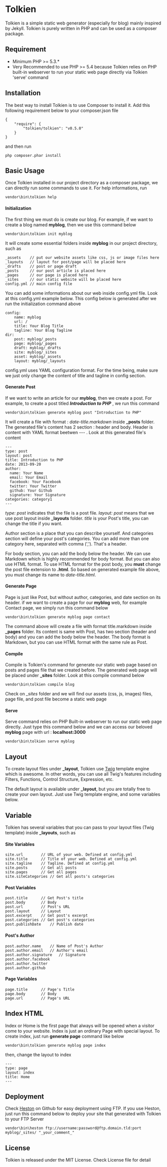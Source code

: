 Tolkien
=========
Tolkien is a simple static web generator (especially for blog) mainly inspired by Jekyll. Tolkien is purely written in PHP and can be used as a composer package.

Requirement
-----------
* Minimum PHP >= 5.3.*
* Very Recommended to use PHP >= 5.4 because Tolkien relies on PHP built-in webserver to run your static web page directly via Tolkien 'serve' command

Installation
------------
The best way to install Tolkien is to use Composer to install it. Add this following requirement below to your composer.json file 

    {
        "require": {
            "tolkien/tolkien": "v0.5.0"
        }
    }
    
and then run
    
    php composer.phar install
    
Basic Usage
-----------
Once Tolkien installed in our project directory as a composer package, we can directly run some commands to use it. For help informations, run

    vendor\bin\tolkien help

#### Initialization
The first thing we must do is create our blog. For example, if we want to create a blog named **myblog**, then we use this command below

    vendor\bin\tolkien init myblog

It will create some essential folders inside **myblog** in our project directory, such as

    _assets    // put our website assets like css, js or image files here
    _layouts   // layout for post/page will be placed here
    _drafts    // post or page draft
    _posts     // our post article is placed here  
    _pages     // our page is placed here
    _sites     // our static website will be placed here
    config.yml // main config file
    
You can add some informations about our web inside config.yml file. Look at this config.yml example below. This config below is generated after we run the initialization command above

    config:
        name: myblog
        url: /
        title: Your Blog Title
        tagline: Your Blog Tagline
    dir:
        post: myblog/_posts
        page: myblog/_pages
        draft: myblog/_drafts
        site: myblog/_sites
        asset: myblog/_assets
        layout: myblog/_layouts

config.yml uses YAML configuration format. For the time being, make sure we just only change the content of title and tagline in config section.

#### Generate Post
If we want to write an article for our **myblog**, then we create a post. For example, to create a post titled ***Introduction to PHP*** , we run this command

    vendor\bin\tolkien generate myblog post "Introduction to PHP"
    
It will create a file with format : *date-title.markdown* inside **_posts** folder. The generated file's content has 2 section : header and body. Header is content with YAML format beetwen --- . Look at this generated file's content

    ---
    type: post
    layout: post
    title: Introduction to PHP
    date: 2013-09-20
    author:
      name: Your Name
      email: Your Email
      facebook: Your Facebook
      twitter: Your Twitter
      github: Your Github
      signature: Your Signature
    categories: category1
    ---

*type: post* indicates that the file is a post file. *layout: post* means that we use post layout inside **_layouts** folder. *title* is your Post's title, you can change the title if you want. 

Author section is a place that you can describe yourself. And categories section will define your post's categories. You can add more than one category here, separated with comma (','). That's a header.

For body section, you can add the body below the header. We can use Markdown which is highly recommended for body format. But you can also use HTML format. To use HTML format for the post body, you **must** change the post file extension to **.html**. So based on generated example file above, you must change its name to *date-title.html*.

#### Generate Page
Page is just like Post, but without author, categories, and date section on its header. if we want to create a page for our **myblog** web, for example Contact page, we simply run this command below

    vendor\bin\tolkien generate myblog page contact
    
The command above will create a file with format title.markdown inside **_pages** folder. Its content is same with Post, has two section (header and body) and you can add the body below the header. The body format is Markdown, but you can use HTML format with the same rule as Post. 

#### Compile 
Compile is Tolkien's command for generate our static web page based on posts and pages file that we created before. The generated web page will be placed under **_sites** folder. Look at this compile command below

    vendor\bin\tolkien compile blog
    
Check on *_sites* folder and we will find our assets (css, js, images) files, page file, and post file become a static web page 

#### Serve
Serve command relies on PHP Built-in webserver to run our static web page directly. Just type this command below and we can access our beloved **myblog** page  with url : **localhost:3000**

    vendor\bin\tolkien serve myblog

## Layout
To create layout files under **_layout**, Tolkien use  [Twig](http://twig.sensiolabs.org/) template engine which is awesome. In other words, you can use all Twig's features including Filters, Functions, Control Structure, Expression, etc.

The default layout is available under **_layout**, but you are totally free to create your own layout. Just use Twig template engine, and some variables below.

## Variable
Tolkien has several variables that you can pass to your layout files (Twig template) inside **_layouts**, such as

#### Site Variables

    site.url        // URL of your web. Defined at config.yml
    site.title      // Title of your web. Defined at config.yml
    site.tagline    // Tagline. Defined at config.yml
    site.posts      // Get all posts
    site.pages      // Get all pages
    site.siteCategories // Get all posts's categories

#### Post Variables

    post.title      // Get Post's title
    post.body       // Body
    post.url        // Post's URL
    post.layout     // Layout
    post.excerpt    // Get post's excerpt
    post.categories // Get post's categories
    post.publishDate    // Publish date
    
#### Post's Author
    
    post.author.name    // Name of Post's Author
    post.author.email   // Author's email
    post.author.signature   // Signature
    post.author.facebook
    post.author.twitter
    post.author.github
    
#### Page Variables

    page.title      // Page's Title
    page.body       // Body
    page.url        // Page's URL
    
## Index HTML

Index or Home is the first page that always will be opened when a visitor come to your website. Index is just an ordinary Page with special layout. To create index, just run **generate page** command like below

    vendor\bin\tolkien generate myblog page index
    
then, change the layout to index

    ---
    type: page
    layout: index
    title: Home
    ---
    
## Deployment
Check [Heston](http://github.com/glendmaatita/heston/) on Github for easy deployment using FTP. If you use Heston, just run this command below to deploy your site that generated with Tolkien to your FTP Server

    vendor\bin\heston ftp://username:password@ftp.domain.tld:port myblog/_sites/ "_your_comment_"

License
----
Tolkien is released under the MIT License. Check License file for detail